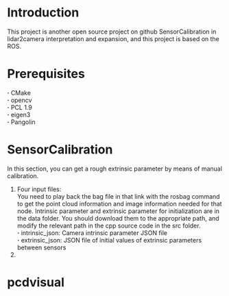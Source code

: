 # Introduction
This project is another open source project on github SensorCalibration in lidar2camera interpretation and expansion, and this project is based on the ROS.
# Prerequisites
**·** CMake  
**·** opencv  
**·** PCL 1.9  
**·** eigen3  
**·** Pangolin  
# SensorCalibration
In this section, you can get a rough extrinsic parameter by means of manual calibration.   
1. Four input files:  
You need to play back the bag file in that link with the rosbag command to get the point cloud information and image information needed for that node. Intrinsic parameter and extrinsic parameter for initialization are in the data  folder. You should download them to the appropriate path, and modify the relevant path in the cpp source code in the src folder.  
**·** intrinsic_json: Camera intrinsic parameter JSON file  
**·** extrinsic_json: JSON file of initial values of extrinsic parameters between sensors  
2. 
# pcdvisual

